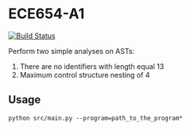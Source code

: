 # ECE654-A1  
[![Build Status](https://travis-ci.com/richard3983/ECE654-A1.svg?token=8FHpB6J7vdRyz684YQz8&branch=main)](https://travis-ci.com/richard3983/ECE654-A1)

Perform two simple analyses on ASTs:
1. There are no identifiers with length equal 13
2. Maximum control structure nesting of 4

## Usage

```
python src/main.py --program=path_to_the_program*
```